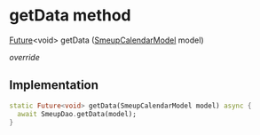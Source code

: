 


# getData method








[Future](https://api.flutter.dev/flutter/dart-async/Future-class.html)&lt;void> getData
([SmeupCalendarModel](../../smeup_models_widgets_smeup_calendar_model/SmeupCalendarModel-class.md) model)

_override_






## Implementation

```dart
static Future<void> getData(SmeupCalendarModel model) async {
  await SmeupDao.getData(model);
}
```







